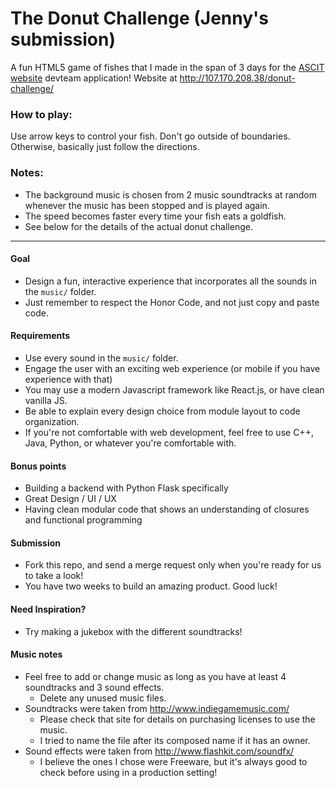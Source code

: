 # The Donut Challenge (Jenny's submission)
A fun HTML5 game of fishes that I made in the span of 3 days for the [ASCIT website](http://donut.caltech.edu) devteam application! Website at http://107.170.208.38/donut-challenge/

### How to play:
Use arrow keys to control your fish. Don't go outside of boundaries. Otherwise, basically just follow the directions.

### Notes:
- The background music is chosen from 2 music soundtracks at random whenever the music has been stopped and is played again.
- The speed becomes faster every time your fish eats a goldfish.
- See below for the details of the actual donut challenge.

----


#### Goal
- Design a fun, interactive experience that incorporates all the sounds in the ```music/``` folder.
- Just remember to respect the Honor Code, and not just copy and paste code.

#### Requirements
- Use every sound in the ```music/``` folder.
- Engage the user with an exciting web experience (or mobile if you have experience with that)
- You may use a modern Javascript framework like React.js, or have clean vanilla JS.
- Be able to explain every design choice from module layout to code organization.
- If you're not comfortable with web development, feel free to use C++, Java, Python, or whatever you're comfortable with.

#### Bonus points
- Building a backend with Python Flask specifically
- Great Design / UI / UX
- Having clean modular code that shows an understanding of closures and functional programming

#### Submission
- Fork this repo, and send a merge request only when you're ready for us to take a look!
- You have two weeks to build an amazing product. Good luck!

#### Need Inspiration?
- Try making a jukebox with the different soundtracks!

#### Music notes
- Feel free to add or change music as long as you have at least 4 soundtracks and 3 sound effects.
  - Delete any unused music files.
- Soundtracks were taken from http://www.indiegamemusic.com/
  - Please check that site for details on purchasing licenses to use the music.
  - I tried to name the file after its composed name if it has an owner.
- Sound effects were taken from http://www.flashkit.com/soundfx/
  - I believe the ones I chose were Freeware, but it's always good to check before using in a production setting!
